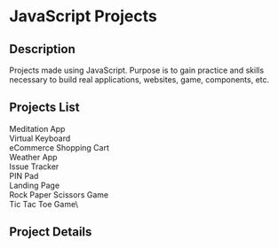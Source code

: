 # JavaScript Projects

## Description
Projects made using JavaScript. Purpose is to gain practice and skills necessary to build real applications, websites, game, components, etc.

## Projects List
Meditation App\
Virtual Keyboard\
eCommerce Shopping Cart\
Weather App\
Issue Tracker\
PIN Pad\
Landing Page\
Rock Paper Scissors Game\
Tic Tac Toe Game\

## Project Details 
